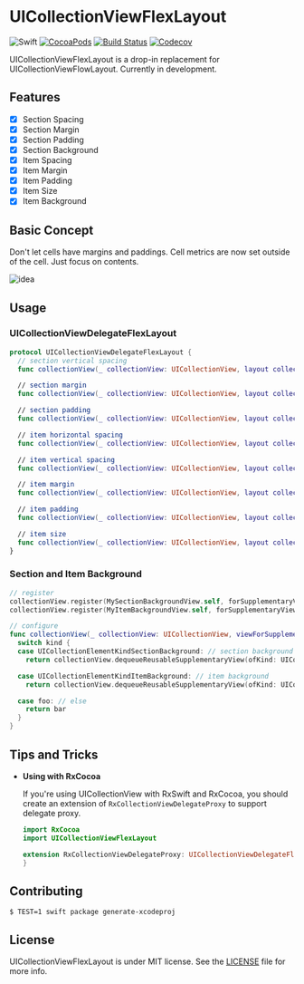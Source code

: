 # UICollectionViewFlexLayout

![Swift](https://img.shields.io/badge/Swift-3.1-orange.svg)
[![CocoaPods](http://img.shields.io/cocoapods/v/UICollectionViewFlexLayout.svg)](https://cocoapods.org/pods/UICollectionViewFlexLayout)
[![Build Status](https://travis-ci.org/devxoul/UICollectionViewFlexLayout.svg?branch=master)](https://travis-ci.org/devxoul/UICollectionViewFlexLayout)
[![Codecov](https://img.shields.io/codecov/c/github/devxoul/UICollectionViewFlexLayout.svg)](https://codecov.io/gh/devxoul/UICollectionViewFlexLayout)

UICollectionViewFlexLayout is a drop-in replacement for UICollectionViewFlowLayout. Currently in development.

## Features

* [x] Section Spacing
* [x] Section Margin
* [x] Section Padding
* [x] Section Background
* [x] Item Spacing
* [x] Item Margin
* [x] Item Padding
* [x] Item Size
* [x] Item Background

## Basic Concept

Don't let cells have margins and paddings. Cell metrics are now set outside of the cell. Just focus on contents.

![idea](https://user-images.githubusercontent.com/931655/28981116-59c51f24-798b-11e7-8877-b4e7f83644d1.jpg)

## Usage

### UICollectionViewDelegateFlexLayout

```swift
protocol UICollectionViewDelegateFlexLayout {
  // section vertical spacing
  func collectionView(_ collectionView: UICollectionView, layout collectionViewLayout: UICollectionViewFlexLayout, verticalSpacingBetweenSectionAt section: Int, and nextSection: Int) -> CGFloat

  // section margin
  func collectionView(_ collectionView: UICollectionView, layout collectionViewLayout: UICollectionViewFlexLayout, marginForSectionAt section: Int) -> UIEdgeInsets

  // section padding
  func collectionView(_ collectionView: UICollectionView, layout collectionViewLayout: UICollectionViewFlexLayout, paddingForSectionAt section: Int) -> UIEdgeInsets

  // item horizontal spacing
  func collectionView(_ collectionView: UICollectionView, layout collectionViewLayout: UICollectionViewFlexLayout, horizontalSpacingBetweenItemAt indexPath: IndexPath, and nextIndexPath: IndexPath) -> CGFloat

  // item vertical spacing
  func collectionView(_ collectionView: UICollectionView, layout collectionViewLayout: UICollectionViewFlexLayout, verticalSpacingBetweenItemAt indexPath: IndexPath, and nextIndexPath: IndexPath) -> CGFloat

  // item margin
  func collectionView(_ collectionView: UICollectionView, layout collectionViewLayout: UICollectionViewFlexLayout, marginForItemAt indexPath: IndexPath) -> UIEdgeInsets

  // item padding
  func collectionView(_ collectionView: UICollectionView, layout collectionViewLayout: UICollectionViewFlexLayout, paddingForItemAt indexPath: IndexPath) -> UIEdgeInsets

  // item size
  func collectionView(_ collectionView: UICollectionView, layout collectionViewLayout: UICollectionViewFlexLayout, sizeForItemAt indexPath: IndexPath) -> CGSize
}
```

### Section and Item Background

```swift
// register
collectionView.register(MySectionBackgroundView.self, forSupplementaryViewOfKind: UICollectionElementKindSectionBackground, withReuseIdentifier: "mySectionBackgroundView")
collectionView.register(MyItemBackgroundView.self, forSupplementaryViewOfKind: UICollectionElementKindItemBackground, withReuseIdentifier: "myItemBackgroundView")

// configure
func collectionView(_ collectionView: UICollectionView, viewForSupplementaryElementOfKind kind: String, at indexPath: IndexPath) -> UICollectionReusableView {
  switch kind {
  case UICollectionElementKindSectionBackground: // section background
    return collectionView.dequeueReusableSupplementaryView(ofKind: UICollectionElementKindSectionBackground, withReuseIdentifier: "mySectionBackgroundView", for: indexPath)

  case UICollectionElementKindItemBackground: // item background
    return collectionView.dequeueReusableSupplementaryView(ofKind: UICollectionElementKindItemBackground, withReuseIdentifier: "myItemBackgroundView", for: indexPath)

  case foo: // else
    return bar
  }
}
```

## Tips and Tricks

* **Using with RxCocoa**

    If you're using UICollectionView with RxSwift and RxCocoa, you should create an extension of `RxCollectionViewDelegateProxy` to support delegate proxy.

    ```swift
    import RxCocoa
    import UICollectionViewFlexLayout

    extension RxCollectionViewDelegateProxy: UICollectionViewDelegateFlexLayout {
    }
    ```

## Contributing

```console
$ TEST=1 swift package generate-xcodeproj
```

## License

UICollectionViewFlexLayout is under MIT license. See the [LICENSE](LICENSE) file for more info.
